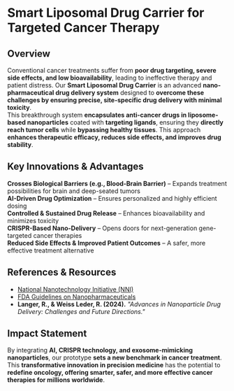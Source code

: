 # Smart Liposomal Drug Carrier for Targeted Cancer Therapy  
## Overview  
Conventional cancer treatments suffer from **poor drug targeting, severe side effects, and low bioavailability**, leading to ineffective therapy and patient distress. Our **Smart Liposomal Drug Carrier** is an advanced **nano-pharmaceutical drug delivery system** designed to **overcome these challenges by ensuring precise, site-specific drug delivery with minimal toxicity**.  
This breakthrough system **encapsulates anti-cancer drugs in liposome-based nanoparticles** coated with **targeting ligands**, ensuring they **directly reach tumor cells** while **bypassing healthy tissues**. This approach **enhances therapeutic efficacy, reduces side effects, and improves drug stability**.  
## Key Innovations & Advantages  
**Crosses Biological Barriers (e.g., Blood-Brain Barrier)** – Expands treatment possibilities for brain and deep-seated tumors  
**AI-Driven Drug Optimization** – Ensures personalized and highly efficient dosing  
**Controlled & Sustained Drug Release** – Enhances bioavailability and minimizes toxicity  
**CRISPR-Based Nano-Delivery** – Opens doors for next-generation gene-targeted cancer therapies  
**Reduced Side Effects & Improved Patient Outcomes** – A safer, more effective treatment alternative 
## References & Resources  
- [National Nanotechnology Initiative (NNI)](https://www.nano.gov)  
- [FDA Guidelines on Nanopharmaceuticals](https://www.fda.gov)  
- **Langer, R., & Weiss Leder, R. (2024).** _"Advances in Nanoparticle Drug Delivery: Challenges and Future Directions."_  
## Impact Statement  
By integrating **AI, CRISPR technology, and exosome-mimicking nanoparticles**, our prototype **sets a new benchmark in cancer treatment**. This **transformative innovation in precision medicine** has the potential to **redefine oncology, offering smarter, safer, and more effective cancer therapies for millions worldwide**.
